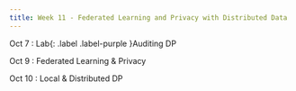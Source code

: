 ```yaml
---
title: Week 11 - Federated Learning and Privacy with Distributed Data
---
```


Oct 7
: Lab{: .label .label-purple }Auditing DP

Oct 9
: Federated Learning & Privacy

Oct 10
: Local & Distributed DP
